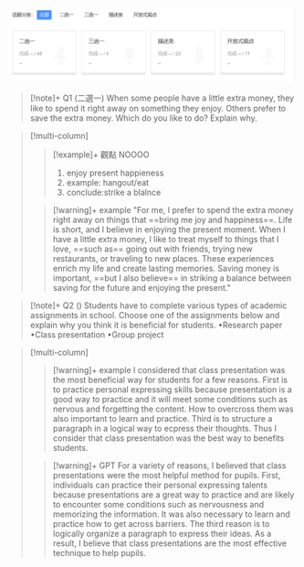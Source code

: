 ![](https://raw.githubusercontent.com/Ash0645/image_remote/main/202307232310332.png)

>[!note]+ Q1 (二選一)
>When some people have a little extra money, they like to spend it right away on something they enjoy. Others prefer to save the extra money. Which do you like to do? Explain why.

> [!multi-column]
>
>> [!example]+ 觀點
>> NOOOO
>> 1. enjoy present happieness
>> 2. example: hangout/eat
>> 3. conclude:strike a blalnce
>
>> [!warning]+ example
>> "For me, I prefer to spend the extra money right away on things that ==bring me joy and happiness==. Life is short, and I believe in enjoying the present moment. When I have a little extra money, I like to treat myself to things that I love, ==such as== going out with friends, trying new restaurants, or traveling to new places. These experiences enrich my life and create lasting memories. Saving money is important, ==but I also believe== in striking a balance between saving for the future and enjoying the present."


>[!note]+ Q2 ()
>Students have to complete various types of academic assignments in school. Choose one of the assignments below and explain why you think it is beneficial for students.
>•Research paper
>•Class presentation
>•Group project

> [!multi-column]
>
>> [!warning]+ example
>>I considered that class presentation was the most beneficial way for students for a few reasons. First is to practice personal expressing skills because presentation is a good way to practice and it will meet some conditions such as nervous and forgetting the content. How to overcross them was also important to learn and practice. Third is to structure a paragraph in a logical way to ecpress their thoughts. Thus I consider that class presentation was the best way to benefits students.
>
>>[!warning]+ GPT
>>For a variety of reasons, I believed that class presentations were the most helpful method for pupils. First, individuals can practice their personal expressing talents because presentations are a great way to practice and are likely to encounter some conditions such as nervousness and memorizing the information. It was also necessary to learn and practice how to get across barriers. The third reason is to logically organize a paragraph to express their ideas. As a result, I believe that class presentations are the most effective technique to help pupils.


